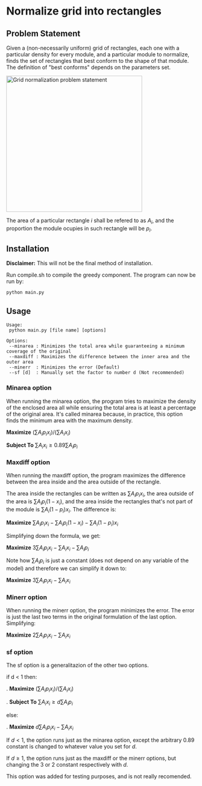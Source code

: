 # Normalize grid into rectangles

## Problem Statement

Given a (non-necessarily uniform) grid of rectangles, each one with a particular density for every module, and a
particular module to normalize, finds the set of rectangles that best conform to the shape of that module. The
definition of "best conforms" depends on the parameters set.

<img src="../../doc/pict/progress.png" alt="Grid normalization problem statement" style="height: 360px;"/>

The area of a particular rectangle $i$ shall be refered to as $A_i$, and the proportion the module ocupies in such rectangle will be $p_i$.

## Installation

**Disclaimer:** This will not be the final method of installation.

Run compile.sh to compile the greedy component. The program can now be run by:

```
python main.py
```

## Usage

```
Usage:
 python main.py [file name] [options]

Options:
 --minarea : Minimizes the total area while guaranteeing a minimum coverage of the original
 --maxdiff : Maximizes the difference between the inner area and the outer area
 --minerr  : Minimizes the error (Default)
 --sf [d]  : Manually set the factor to number d (Not recommended)
```

### Minarea option

When running the minarea option, the program tries to maximize the density of the enclosed area all while ensuring the
total area is at least a percentage of the original area. It's called minarea because, in practice, this option finds
the minimum area with the maximum density.

**Maximize** $(\sum A_i p_i x_i) / (\sum A_i x_i)$

**Subject To** $\sum A_i x_i \geq 0.89 \sum A_i p_i$

### Maxdiff option

When running the maxdiff option, the program maximizes the difference between the area inside and the area outside of
the rectangle.

The area inside the rectangles can be written as $\sum A_i p_i x_i$, the area outside of the area is $\sum A_i p_i (1 -
x_i)$, and the area inside the rectangles that's not part of the module is $\sum A_i (1 - p_i) x_i$. The difference is:

**Maximize** $\sum A_i p_i x_i - \sum A_i p_i (1 - x_i) - \sum A_i (1 - p_i) x_i$

Simplifying down the formula, we get:

**Maximize** $3\sum A_i p_i x_i - \sum A_i x_i - \sum A_i p_i$

Note how $\sum A_i p_i$ is just a constant (does not depend on any variable of the model) and therefore we can simplify
it down to:

**Maximize** $3\sum A_i p_i x_i - \sum A_i x_i$

### Minerr option

When running the minerr option, the program minimizes the error. The error is just the last two terms in the original
formulation of the last option. Simplifying:

**Maximize** $2\sum A_i p_i x_i - \sum A_i x_i$

### sf option

The sf option is a generalitazion of the other two options.

if d < 1 then:

.  **Maximize**  $(\sum A_i p_i x_i) / (\sum A_i x_i)$

.  **Subject To** $\sum A_i x_i \geq d \sum A_i p_i$

else:

.  **Maximize** $d\sum A_i p_i x_i - \sum A_i x_i$

If $d < 1$, the option runs just as the minarea option, except the arbitrary 0.89 constant is changed to whatever value
you set for $d$.

If $d \geq 1$, the option runs just as the maxdiff or the minerr options, but changing the 3 or 2 constant respectively
with $d$.

This option was added for testing purposes, and is not really recomended.
